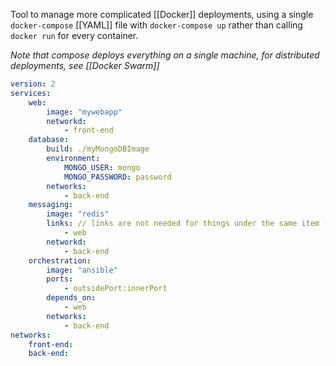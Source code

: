 Tool to manage more complicated [[Docker]] deployments, using a single `docker-compose` [[YAML]] file with `docker-compose up` rather than calling `docker run` for every container.

*Note that compose deploys everything on a single machine, for distributed deployments, see [[Docker Swarm]]*

```yaml
version: 2
services:
	web:
		image: "mywebapp"
		networkd:
			- front-end
	database:
		build: ./myMongoDBImage
		environment:
			MONGO_USER: mongo
			MONGO_PASSWORD: password
		networks:
			- back-end
	messaging:
		image: "redis"
		links: // links are not needed for things under the same item (services)
			- web
		networkd:
			- back-end
	orchestration:
		image: "ansible"
		ports:
			- outsidePort:innerPort
		depends_on:
			- web
		networks:
			- back-end
networks:
	front-end:
	back-end:
```